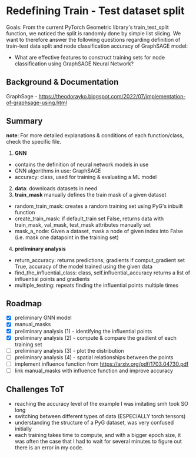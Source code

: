 # Redefining Train - Test dataset split 

Goals: From the current PyTorch Geometric library's train_test_split function, we noticed the split is randomly done by simple list slicing. We want to therefore answer the following questions regarding definition of train-test data split and node classification accuracy of GraphSAGE model: 
- What are effective features to construct training sets for node classification using GraphSAGE Neural Network? 

## Background & Documentation
GraphSage - https://theodorayko.blogspot.com/2022/07/implementation-of-graphsage-using.html

## Summary
**note**: For more detailed explanations & conditions of each function/class, check the specific file.
1. **GNN**
- contains the definition of neural network models in use   
- GNN algorithms in use: GraphSAGE
- accuracy: class, used for training & evaluating a ML model
2. **data**:
downloads datasets in need
3. **train_mask**
manually defines the train mask of a given dataset 
- random_train_mask: creates a random training set using PyG's inbuilt function
- create_train_mask: if default_train set False, returns data with train_mask, val_mask, test_mask attributes manually set
- mask_a_node: Given a dataset, mask a node of given index into False (i.e. mask one datapoint in the training set)
4. **preliminary analysis**
- return_accuracy: returns predictions, gradients if comput_gradient set True, accuracy of the model trained using the given data 
- find_the_influential_class: class, self.influential_accuracy returns a list of influential points and gradients
- multiple_testing: repeats finding the influential points multiple times  

## Roadmap
- [x] preliminary GNN model
- [x] manual_masks
- [x] preliminary analysis (1) - identifying the influential points 
- [x] preliminary analysis (2) - compute & compare the gradient of each training set 
- [ ] preliminary analysis (3) - plot the distribution
- [ ] preliminary analysis (4) - spatial relationships between the points 
- [ ] implement influence function from https://arxiv.org/pdf/1703.04730.pdf
- [ ] link manual_masks with influence function and improve accuracy

## Challenges ToT
- reaching the accuracy level of the example I was imitating smh took SO long
- switching between different types of data (ESPECIALLY torch tensors) 
- understanding the structure of a PyG dataset, was very confused initially
- each training takes time to compute, and with a bigger epoch size, it was often the case that I had to wait for several minutes to figure out there is an error in my code. 
